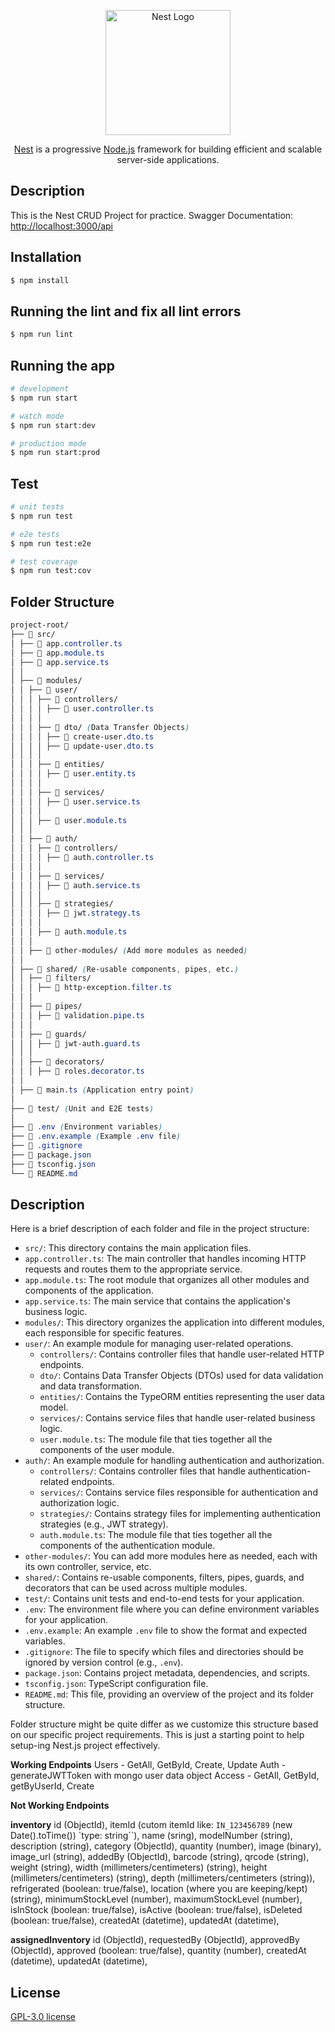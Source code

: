 <p align="center">
  <a href="http://nestjs.com/" target="blank"><img src="https://nestjs.com/img/logo-small.svg" width="200" alt="Nest Logo" /></a>
</p>

[circleci-image]: https://img.shields.io/circleci/build/github/nestjs/nest/master?token=abc123def456
[circleci-url]: https://circleci.com/gh/nestjs/nest

<p align="center"><a href="https://github.com/nestjs/nest" target="_blank">Nest</a> is a progressive <a href="http://nodejs.org" target="_blank">Node.js</a> framework for building efficient and scalable server-side applications.</p>

## Description

This is the Nest CRUD Project for practice.
Swagger Documentation: [http://localhost:3000/api](http://localhost:3000/api)

## Installation

```bash
$ npm install
```

## Running the lint and fix all lint errors

```bash
$ npm run lint
```

## Running the app

```bash
# development
$ npm run start

# watch mode
$ npm run start:dev

# production mode
$ npm run start:prod
```

## Test

```bash
# unit tests
$ npm run test

# e2e tests
$ npm run test:e2e

# test coverage
$ npm run test:cov
```

## Folder Structure

```css
project-root/
├── 📂 src/
│ ├── 📄 app.controller.ts
│ ├── 📄 app.module.ts
│ ├── 📄 app.service.ts
│ │
│ ├── 📂 modules/
│ │ ├── 📂 user/
│ │ │ ├── 📂 controllers/
│ │ │ │ ├── 📄 user.controller.ts
│ │ │ │
│ │ │ ├── 📂 dto/ (Data Transfer Objects)
│ │ │ │ ├── 📄 create-user.dto.ts
│ │ │ │ ├── 📄 update-user.dto.ts
│ │ │ │
│ │ │ ├── 📂 entities/
│ │ │ │ ├── 📄 user.entity.ts
│ │ │ │
│ │ │ ├── 📂 services/
│ │ │ │ ├── 📄 user.service.ts
│ │ │ │
│ │ │ ├── 📄 user.module.ts
│ │ │
│ │ ├── 📂 auth/
│ │ │ ├── 📂 controllers/
│ │ │ │ ├── 📄 auth.controller.ts
│ │ │ │
│ │ │ ├── 📂 services/
│ │ │ │ ├── 📄 auth.service.ts
│ │ │ │
│ │ │ ├── 📂 strategies/
│ │ │ │ ├── 📄 jwt.strategy.ts
│ │ │ │
│ │ │ ├── 📄 auth.module.ts
│ │ │
│ │ ├── 📂 other-modules/ (Add more modules as needed)
│ │
│ ├── 📂 shared/ (Re-usable components, pipes, etc.)
│ │ ├── 📂 filters/
│ │ │ ├── 📄 http-exception.filter.ts
│ │ │
│ │ ├── 📂 pipes/
│ │ │ ├── 📄 validation.pipe.ts
│ │ │
│ │ ├── 📂 guards/
│ │ │ ├── 📄 jwt-auth.guard.ts
│ │ │
│ │ ├── 📂 decorators/
│ │ │ ├── 📄 roles.decorator.ts
│ │
│ ├── 📄 main.ts (Application entry point)
│
├── 📂 test/ (Unit and E2E tests)
│
├── 📄 .env (Environment variables)
├── 📄 .env.example (Example .env file)
├── 📄 .gitignore
├── 📄 package.json
├── 📄 tsconfig.json
└── 📄 README.md
```

## Description

Here is a brief description of each folder and file in the project structure:

- `src/`: This directory contains the main application files.
- `app.controller.ts`: The main controller that handles incoming HTTP requests and routes them to the appropriate service.
- `app.module.ts`: The root module that organizes all other modules and components of the application.
- `app.service.ts`: The main service that contains the application's business logic.
- `modules/`: This directory organizes the application into different modules, each responsible for specific features.
- `user/`: An example module for managing user-related operations.
  - `controllers/`: Contains controller files that handle user-related HTTP endpoints.
  - `dto/`: Contains Data Transfer Objects (DTOs) used for data validation and data transformation.
  - `entities/`: Contains the TypeORM entities representing the user data model.
  - `services/`: Contains service files that handle user-related business logic.
  - `user.module.ts`: The module file that ties together all the components of the user module.
- `auth/`: An example module for handling authentication and authorization.
  - `controllers/`: Contains controller files that handle authentication-related endpoints.
  - `services/`: Contains service files responsible for authentication and authorization logic.
  - `strategies/`: Contains strategy files for implementing authentication strategies (e.g., JWT strategy).
  - `auth.module.ts`: The module file that ties together all the components of the authentication module.
- `other-modules/`: You can add more modules here as needed, each with its own controller, service, etc.
- `shared/`: Contains re-usable components, filters, pipes, guards, and decorators that can be used across multiple modules.
- `test/`: Contains unit tests and end-to-end tests for your application.
- `.env`: The environment file where you can define environment variables for your application.
- `.env.example`: An example `.env` file to show the format and expected variables.
- `.gitignore`: The file to specify which files and directories should be ignored by version control (e.g., `.env`).
- `package.json`: Contains project metadata, dependencies, and scripts.
- `tsconfig.json`: TypeScript configuration file.
- `README.md`: This file, providing an overview of the project and its folder structure.

Folder structure might be quite differ as we customize this structure based on our specific project requirements. This is just a starting point to help setup-ing Nest.js project effectively.

**Working Endpoints**
Users - GetAll, GetById, Create, Update
Auth - generateJWTToken with mongo user data object
Access - GetAll, GetById, getByUserId, Create


**Not Working Endpoints**



**inventory**
id (ObjectId),
itemId (cutom itemId like: `IN_123456789` (new Date().toTime()) `type: string``),
name (sring),
modelNumber (string),
description (string),
category (ObjectId),
quantity (number),
image (binary),
image_url (string),
addedBy (ObjectId),
barcode (string),
qrcode (string),
weight (string),
width (millimeters/centimeters) (string),
height (millimeters/centimeters) (string),
depth (millimeters/centimeters (string)),
refrigerated (boolean: true/false),
location (where you are keeping/kept) (string),
minimumStockLevel (number),
maximumStockLevel (number),
isInStock (boolean: true/false),
isActive (boolean: true/false),
isDeleted (boolean: true/false),
createdAt (datetime),
updatedAt (datetime),

**assignedInventory**
id (ObjectId),
requestedBy (ObjectId),
approvedBy (ObjectId),
approved (boolean: true/false),
quantity (number),
createdAt (datetime),
updatedAt (datetime),


## License

[GPL-3.0 license](LICENSE)